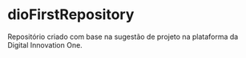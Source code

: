 # dioFirstRepository
Repositório criado com base na sugestão de projeto na plataforma da Digital Innovation One.
